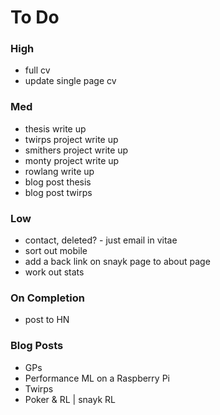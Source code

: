 # To Do

### High

* full cv
* update single page cv

### Med

* thesis write up
* twirps project write up
* smithers project write up
* monty project write up
* rowlang write up
* blog post thesis
* blog post twirps

### Low 

* contact, deleted? - just email in vitae
* sort out mobile
* add a back link on snayk page to about page
* work out stats

### On Completion

* post to HN

### Blog Posts

* GPs
* Performance ML on a Raspberry Pi
* Twirps
* Poker & RL | snayk RL

